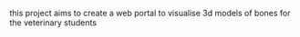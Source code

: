 this project  aims to create a web portal to visualise 3d models of bones for the veterinary students 